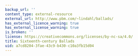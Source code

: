 ```yaml
---
backup_url: ''
content_type: external-resource
external_url: http://www.pbm.com/~lindahl/ballads/
has_external_licence_warning: true
has_external_license_warning: true
is_broken: ''
license: https://creativecommons.org/licenses/by-nc-sa/4.0/
title: Sixteenth-century Ballads
uid: a7cd8204-3fae-43c9-b430-c10a3fb15d04
---
```

